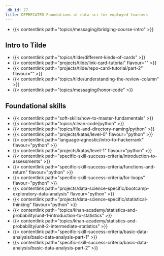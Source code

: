 ```yaml
---
_db_id: 77
title: DEPRECATED Foundations of data sci for employed learners
---
```


- {{< contentlink path="topics/messaging/bridging-course-intro" >}}

## Intro to Tilde

- {{< contentlink path="topics/tilde/different-kinds-of-cards" >}}
- {{< contentlink path="projects/tilde/link-card-tutorial" flavour="" >}}
- {{< contentlink path="projects/tilde/repo-card-tutorial/part-2" flavour="" >}}
- {{< contentlink path="topics/tilde/understanding-the-review-column" >}}
- {{< contentlink path="topics/messaging/honor-code" >}}

## Foundational skills

- {{< contentlink path="soft-skills/how-to-master-fundamentals" >}}
- {{< contentlink path="topics/clean-code/python" >}}
- {{< contentlink path="topics/file-and-directory-naming/python" >}}
- {{< contentlink path="projects/katas/level-0" flavour="python" >}}
- {{< contentlink path="language-agnostic/intro-to-hackerrank" flavour="python" >}}
- {{< contentlink path="projects/katas/level-1" flavour="python" >}}
- {{< contentlink path="specific-skill-success-criteria/introduction-to-assessments" >}}
- {{< contentlink path="specific-skill-success-criteria/functions-and-return" flavour="python" >}}
- {{< contentlink path="specific-skill-success-criteria/for-loops" flavour="python" >}}
- {{< contentlink path="projects/data-science-specific/bootcamp-exploratory-data-analysis" flavour="python" >}}
- {{< contentlink path="projects/data-science-specific/statistical-thinking" flavour="python" >}}
- {{< contentlink path="topics/khan-academy/statistics-and-probability/unit-1-introduction-to-statistics" >}}
- {{< contentlink path="topics/khan-academy/statistics-and-probability/unit-2-intermediate-statistics" >}}
- {{< contentlink path="specific-skill-success-criteria/basic-data-analysis/basic-data-analysis-part-1" >}}
- {{< contentlink path="specific-skill-success-criteria/basic-data-analysis/basic-data-analysis-part-2" >}}
